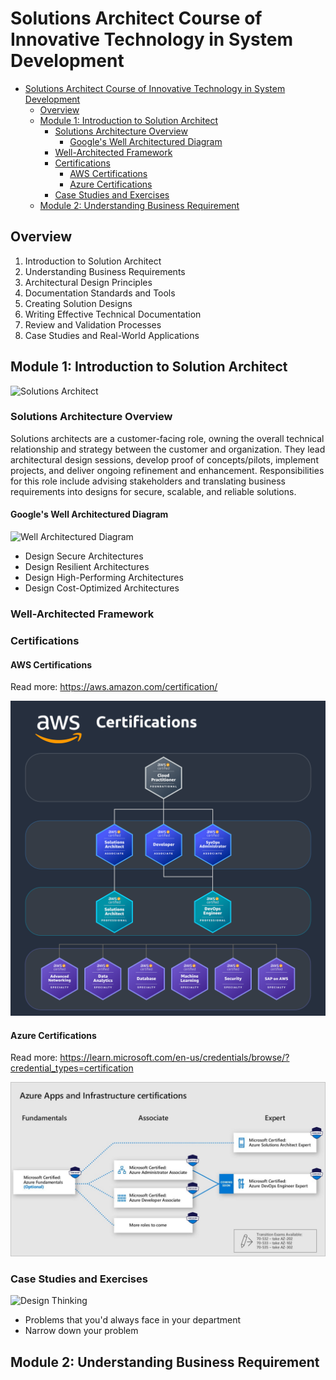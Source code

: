 # Solutions Architect Course of Innovative Technology in System Development

- [Solutions Architect Course of Innovative Technology in System Development](#solutions-architect-course-of-innovative-technology-in-system-development)
  - [Overview](#overview)
  - [Module 1:  Introduction to Solution Architect](#module-1--introduction-to-solution-architect)
    - [Solutions Architecture Overview](#solutions-architecture-overview)
      - [Google's Well Architectured Diagram](#googles-well-architectured-diagram)
    - [Well-Architected Framework](#well-architected-framework)
    - [Certifications](#certifications)
      - [AWS Certifications](#aws-certifications)
      - [Azure Certifications](#azure-certifications)
    - [Case Studies and Exercises](#case-studies-and-exercises)
  - [Module 2:  Understanding Business Requirement](#module-2--understanding-business-requirement)

## Overview

1. Introduction to Solution Architect
2. Understanding Business Requirements
3. Architectural Design Principles
4. Documentation Standards and Tools
5. Creating Solution Designs
6. Writing Effective Technical Documentation
7. Review and Validation Processes
8. Case Studies and Real-World Applications

## Module 1:  Introduction to Solution Architect

![Solutions Architect](https://framework.scaledagile.com/wp-content/uploads/2022/12/Solution_Arch_F02.svg)

### Solutions Architecture Overview

Solutions architects are a customer-facing role, owning the overall technical relationship and strategy between the customer and organization. They lead architectural design sessions, develop proof of concepts/pilots, implement projects, and deliver ongoing refinement and enhancement. Responsibilities for this role include advising stakeholders and translating business requirements into designs for secure, scalable, and reliable solutions.

#### Google's Well Architectured Diagram

![Well Architectured Diagram](https://cloud.google.com/static/architecture/framework/images/af-infographic.svg)

- Design Secure Architectures
- Design Resilient Architectures
- Design High-Performing Architectures
- Design Cost-Optimized Architectures

### Well-Architected Framework

### Certifications

#### AWS Certifications

Read more: https://aws.amazon.com/certification/

![AWS Certs](./assets/aws_certs.png)

#### Azure Certifications

Read more: https://learn.microsoft.com/en-us/credentials/browse/?credential_types=certification

![Azure Certs](./assets/az_certs.png)

### Case Studies and Exercises

![Design Thinking](https://public-images.interaction-design.org/literature/articles/materials/PONMo61b9QMX0GZvguvRft35nhDu3KG6Asa2NkI3.jpg)

- Problems that you'd always face in your department
- Narrow down your problem

## Module 2:  Understanding Business Requirement